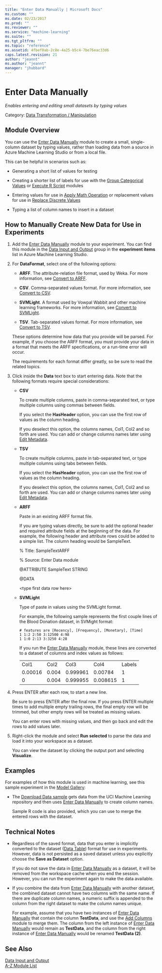 ```yaml
---
title: "Enter Data Manually | Microsoft Docs"
ms.custom: ""
ms.date: 02/23/2017
ms.prod: ""
ms.reviewer: ""
ms.service: "machine-learning"
ms.suite: ""
ms.tgt_pltfrm: ""
ms.topic: "reference"
ms.assetid: 4fbef0ab-2c8e-4a25-b5c4-7be76eac33d6
caps.latest.revision: 21
author: "jeannt"
ms.author: "jeannt"
manager: "jhubbard"
---
```

# Enter Data Manually
*Enables entering and editing small datasets by typing values*  
  
 Category: [Data Transformation / Manipulation](data-transformation-manipulation.md)  
  
##  <a name="Remarks"></a> Module Overview  
 You can use the [Enter Data Manually](enter-data-manually.md) module to create a small, single-column dataset by typing values, rather than loading data from a source in Azure Machine Learning Studio or from a local file.  
  
 This can be helpful in scenarios such as:  
  
-   Generating a short list of values for testing  
  
-   Creating a shorter list of labels for use with the [Group Categorical Values](group-categorical-values.md) or [Execute R Script](execute-r-script.md) modules  
  
-   Entering values for use in [Apply Math Operation](apply-math-operation.md) or replacement values for use in [Replace Discrete Values](replace-discrete-values.md)  
  
-   Typing a list of column names to insert in a dataset  
  
## How to Manually Create New Data for Use in Experiments  
  
1.  Add the [Enter Data Manually](enter-data-manually.md) module to your experiment. You can find this module in the [Data Input and Output](data-input-and-output.md) group in the **experiment items** list in Azure Machine Learning Studio. 
  
2.  For **DataFormat**, select one of the following options:  
  
    -   **ARFF**. The attribute-relation file format, used by Weka. For more information, see [Convert to ARFF](convert-to-arff.md).  
  
    -   **CSV**. Comma-separated values format. For more information, see [Convert to CSV](convert-to-csv.md).  
  
    -   **SVMLight**. A format used by Vowpal Wabbit and other machine learning frameworks. For more information, see [Convert to SVMLight](convert-to-svmlight.md).  
  
    -   **TSV**. Tab-separated values format. For more information, see [Convert to TSV](convert-to-tsv.md).  
  
     These options  determine  how data that you provide will be parsed. For example, if you choose the ARFF format, you must provide your data in a format that meets the ARFF specifications, or a run-time error will occur.  
  
     The requirements for each format differ greatly, so be sure to read the related topics.  
  
3.  Click inside the **Data** text box to start entering data.  Note that the following formats require special considerations:  
  
    -   **CSV**  
  
         To create multiple columns,  paste in comma-separated text, or   type multiple columns using commas between fields.  
  
         If you select the **HasHeader** option, you can use the first row of values as the column heading.  
  
         If you deselect this option, the columns names, Col1, Col2 and so forth are used. You can add or change columns names later using [Edit Metadata](edit-metadata.md).  
  
    -   **TSV**  
  
         To create multiple columns,  paste in tab-separated text, or   type multiple columns using tabs between fields.  
  
         If you select the **HasHeader** option, you can use the first row of values as the column heading.  
  
         If you deselect this option, the columns names, Col1, Col2 and so forth are used. You can add or change columns names later using [Edit Metadata](edit-metadata.md).  
  
    -   **ARFF**  
  
         Paste in an existing ARFF format file.  
  
         If you are typing values directly, be sure to add the optional header and required attribute fields at the  beginning of the data. For example, the following header and attribute rows could be added to a simple list. The column heading would be  SampleText.  
  
         % Title: SampleTextARFF  
  
         % Source: Enter Data module  
  
         @ATTRIBUTE SampleText STRING  
  
         @DATA  
  
         \<type first data row here>  
  
    -   **SVMLight**  
  
         Type of paste in values using the SVMLight format.  
  
         For example, the following sample represents the first couple lines of the Blood Donation dataset, in SVMight format:  
  
        ```  
        # features are [Recency], [Frequency], [Monetary], [Time]  
        1 1:2 2:50 3:12500 4:98   
        1 1:0 2:13 3:3250 4:28   
        ```  
  
         If you run the [Enter Data Manually](enter-data-manually.md) module, these lines are converted to a dataset of columns and index values as follows:  
  
        ||||||  
        |-|-|-|-|-|  
        |Col1|Col2|Col3|Col4|Labels|  
        |0.00016|0.004|0.999961|0.00784|1|  
        |0|0.004|0.999955|0.008615|1|  
  
4.  Press ENTER after each row, to start a new line.  
  
     Be sure to press ENTER after the final row. If you press ENTER multiple times to add multiple empty trailing rows, the final empty row will be trimmed, but other empty rows will be treated as missing values.  
  
     You can enter rows with missing values, and then go back and edit the rows to add values later.  
  
5.  Right-click the module and select **Run selected** to parse the data and load it into your workspace as a dataset.  
  
     You can view the dataset by clicking the output port and selecting **Visualize**.  
  
## Examples  
 For examples of how this module is used in machine learning, see this sample experiment in the [Model Gallery](https://gallery.cortanaintelligence.com/):  
  
-   The [Download Data sample](http://go.microsoft.com/fwlink/?LinkId=525938) gets data from the UCI Machine Learning repository and then uses [Enter Data Manually](enter-data-manually.md) to create column names.  
  
     Sample R code is also provided, which you can use to merge the entered rows with the dataset.  
  
##  <a name="Notes"></a> Technical Notes  
  
-   Regardless of the saved format, data that you enter is implicitly converted to the dataset ([Data Table](data-table.md)) format for use in experiments. However, data is not persisted as a saved dataset unless you explicitly choose the **Save as Dataset** option.  
  
     If you do not save the data in [Enter Data Manually](enter-data-manually.md) as a dataset, it will be removed from the workspace cache when you end the session. However, you can run the experiment again to make the data available.  
  
-   If you combine the data from [Enter Data Manually](enter-data-manually.md) with another dataset, the combined dataset cannot have two columns with the same name. If there are duplicate column names, a numeric suffix is appended to the column from the right dataset to make the column names unique.  
  
     For example, assume that you have two instances of [Enter Data Manually](enter-data-manually.md) that contain the column **TestData**, and use the [Add Columns](add-columns.md) module to merge them. The column from the left instance of [Enter Data Manually](enter-data-manually.md) would remain as **TestData**, and the column from the right instance of [Enter Data Manually](enter-data-manually.md) would be renamed **TestData (2)**.  
  
## See Also  
 [Data Input and Output](data-input-and-output.md)   
 [A-Z Module List](a-z-module-list.md)